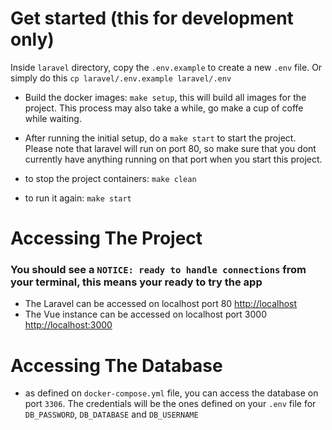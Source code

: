 # Get started (this for development only)
Inside `laravel` directory, copy the `.env.example` to create a new `.env` file.
Or simply do this `cp laravel/.env.example laravel/.env`

- Build the docker images: `make setup`, this will build all images for the project. This process may also take a while, go make a cup of coffe while waiting.

- After running the initial setup, do a `make start` to start the project. Please note that laravel will run on port 80, so make sure that you dont currently have anything running on that port when you start this project.

- to stop the project containers: `make clean`

- to run it again: `make start`


# Accessing The Project
### You should see a `NOTICE: ready to handle connections` from your terminal, this means your ready to try the app
- The Laravel can be accessed on localhost port 80 [http://localhost](http://localhost)
- The Vue instance can be accessed on localhost port 3000 [http://localhost:3000](http://localhost:3000)


# Accessing The Database
- as defined on `docker-compose.yml` file, you can access the database on port `3306`. The credentials will be the ones defined on your `.env` file for `DB_PASSWORD`, `DB_DATABASE` and `DB_USERNAME`

